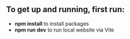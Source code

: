 ## To get up and running, first run: ##

* **npm install** to install packages
* **npm run dev** to run local website via Vite
